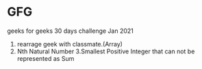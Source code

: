 # GFG 
geeks for geeks 30 days challenge Jan 2021
1. rearrage geek with classmate.(Array)
2. Nth Natural Number
3.Smallest Positive Integer that can not be represented as Sum
